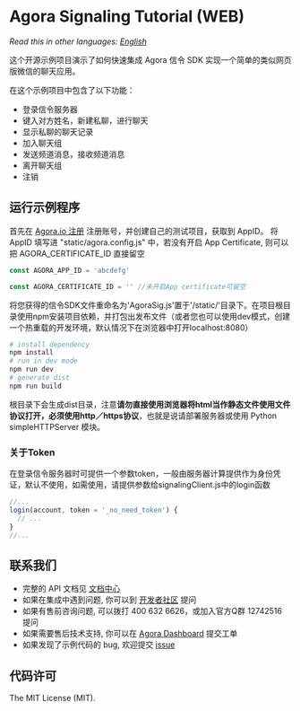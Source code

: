 # Agora Signaling Tutorial (WEB)

*Read this in other languages: [English](README.md)*

这个开源示例项目演示了如何快速集成 Agora 信令 SDK 实现一个简单的类似网页版微信的聊天应用。

在这个示例项目中包含了以下功能：

- 登录信令服务器
- 键入对方姓名，新建私聊，进行聊天
- 显示私聊的聊天记录
- 加入聊天组
- 发送频道消息，接收频道消息
- 离开聊天组
- 注销

## 运行示例程序
首先在 [Agora.io 注册](https://dashboard.agora.io/cn/signup/) 注册账号，并创建自己的测试项目，获取到 AppID。
将 AppID 填写进 "static/agora.config.js" 中，若没有开启 App Certificate, 则可以把 AGORA_CERTIFICATE_ID 直接留空

``` javascript
const AGORA_APP_ID = 'abcdefg'

const AGORA_CERTIFICATE_ID = '' //未开启App certificate可留空
```

将您获得的信令SDK文件重命名为'AgoraSig.js'置于'/static/'目录下。在项目根目录使用npm安装项目依赖，并打包出发布文件（或者您也可以使用dev模式，创建一个热重载的开发环境，默认情况下在浏览器中打开localhost:8080）

``` bash
# install dependency
npm install
# run in dev mode
npm run dev
# generate dist
npm run build
```
根目录下会生成dist目录，注意**请勿直接使用浏览器将html当作静态文件使用文件协议打开，必须使用http／https协议**，也就是说请部署服务器或使用 Python simpleHTTPServer 模块。

### 关于Token
在登录信令服务器时可提供一个参数token，一般由服务器计算提供作为身份凭证，默认不使用，如需使用，请提供参数给signalingClient.js中的login函数  

``` javascript
//... 
login(account, token = '_no_need_token') {
  // ...
}
//... 
```

## 联系我们
- 完整的 API 文档见 [文档中心](https://docs.agora.io/cn/)
- 如果在集成中遇到问题, 你可以到 [开发者社区](https://dev.agora.io/cn/) 提问
- 如果有售前咨询问题, 可以拨打 400 632 6626，或加入官方Q群 12742516 提问
- 如果需要售后技术支持, 你可以在 [Agora Dashboard](https://dashboard.agora.io) 提交工单
- 如果发现了示例代码的 bug, 欢迎提交 [issue](https://github.com/Signaling/issues)

## 代码许可
The MIT License (MIT).